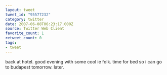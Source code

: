```yaml
---
layout: tweet
tweet_id: "95577232"
category: twitter
date: 2007-06-08T06:23:17.000Z
source: Twitter Web Client
favorite_count: 1
retweet_count: 0
tags:
- tweet
---
```


back at hotel. good evening with some cool ie folk.  time for bed so i can go to budapest tomorrow. later.
